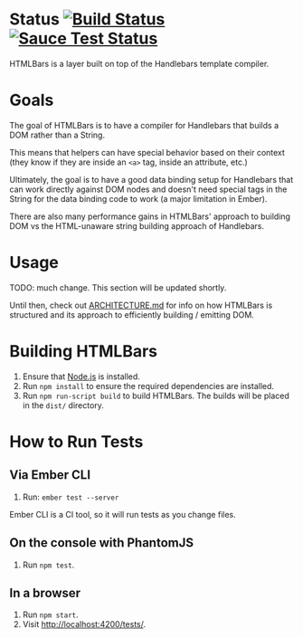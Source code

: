 # Status [![Build Status](https://travis-ci.org/tildeio/htmlbars.svg?branch=master)](https://travis-ci.org/tildeio/htmlbars) [![Sauce Test Status](https://saucelabs.com/buildstatus/htmlbars-ci)](https://saucelabs.com/u/htmlbars-ci)

HTMLBars is a layer built on top of the Handlebars template compiler.

# Goals

The goal of HTMLBars is to have a compiler for Handlebars that
builds a DOM rather than a String.

This means that helpers can have special behavior based on their
context (they know if they are inside an `<a>` tag, inside an
attribute, etc.)

Ultimately, the goal is to have a good data binding setup for
Handlebars that can work directly against DOM nodes and doesn't
need special tags in the String for the data binding code to work
(a major limitation in Ember).

There are also many performance gains in HTMLBars' approach to building
DOM vs the HTML-unaware string building approach of Handlebars.

# Usage

TODO: much change. This section will be updated shortly.

Until then, check out [ARCHITECTURE.md](ARCHITECTURE.md) for
info on how HTMLBars is structured and its approach to efficiently building / emitting DOM.

# Building HTMLBars

1. Ensure that [Node.js](http://nodejs.org/) is installed.
2. Run `npm install` to ensure the required dependencies are installed.
3. Run `npm run-script build` to build HTMLBars. The builds will be placed in the `dist/` directory.

# How to Run Tests

## Via Ember CLI

1. Run: `ember test --server`

Ember CLI is a CI tool, so it will run tests as you change files.

## On the console with PhantomJS

1. Run `npm test`.

## In a browser

1. Run `npm start`.
2. Visit <http://localhost:4200/tests/>.
